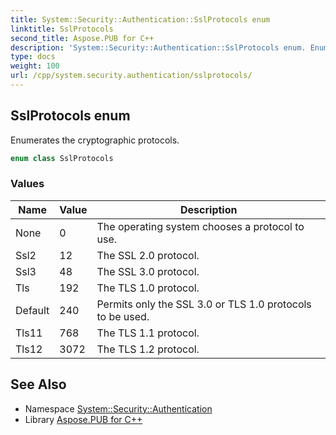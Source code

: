 ```yaml
---
title: System::Security::Authentication::SslProtocols enum
linktitle: SslProtocols
second_title: Aspose.PUB for C++
description: 'System::Security::Authentication::SslProtocols enum. Enumerates the cryptographic protocols in C++.'
type: docs
weight: 100
url: /cpp/system.security.authentication/sslprotocols/
---
```

## SslProtocols enum


Enumerates the cryptographic protocols.

```cpp
enum class SslProtocols
```

### Values

| Name | Value | Description |
| --- | --- | --- |
| None | 0 | The operating system chooses a protocol to use. |
| Ssl2 | 12 | The SSL 2.0 protocol. |
| Ssl3 | 48 | The SSL 3.0 protocol. |
| Tls | 192 | The TLS 1.0 protocol. |
| Default | 240 | Permits only the SSL 3.0 or TLS 1.0 protocols to be used. |
| Tls11 | 768 | The TLS 1.1 protocol. |
| Tls12 | 3072 | The TLS 1.2 protocol. |

## See Also

* Namespace [System::Security::Authentication](../)
* Library [Aspose.PUB for C++](../../)
